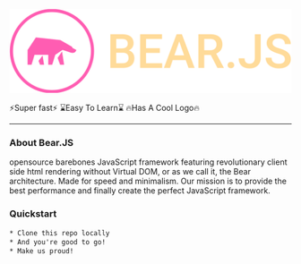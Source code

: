 ![bearlogo](logo.svg)

:zap:Super fast:zap:
:hourglass:Easy To Learn:hourglass:
:fire:Has A Cool Logo:fire:

---

### About Bear.JS

opensource barebones JavaScript framework featuring revolutionary client side html rendering without Virtual DOM, or as we call it, the Bear architecture.
Made for speed and minimalism. Our mission is to provide the best performance and finally create the perfect JavaScript framework.

### Quickstart

    * Clone this repo locally
    * And you're good to go!
    * Make us proud!
